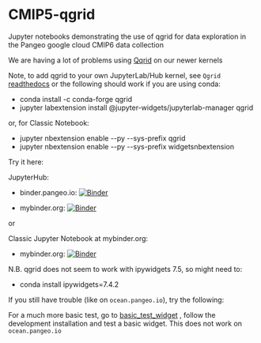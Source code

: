# CMIP5-qgrid
Jupyter notebooks demonstrating the use of qgrid for data exploration in the Pangeo google cloud CMIP6 data collection

We are having a lot of problems using [Qqrid](https://github.com/quantopian/qgrid) on our newer kernels

Note, to add qgrid to your own JupyterLab/Hub kernel, see `Qgrid` [readthedocs](https://qgrid.readthedocs.io/en/latest/) or
the following should work if you are using conda:
- conda install -c conda-forge qgrid
- jupyter labextension install @jupyter-widgets/jupyterlab-manager qgrid

or, for Classic Notebook:
- jupyter nbextension enable --py --sys-prefix qgrid
- jupyter nbextension enable --py --sys-prefix widgetsnbextension

Try it here:

JupyterHub:

- binder.pangeo.io: [![Binder](https://binder.pangeo.io/badge_logo.svg)](https://binder.pangeo.io/v2/gh/naomi-henderson/CMIP6-qgrid/master)

- mybinder.org:     [![Binder](https://mybinder.org/badge_logo.svg)](https://mybinder.org/v2/gh/naomi-henderson/CMIP6-qgrid/master?urlpath=lab)

or

Classic Jupyter Notebook at mybinder.org:

- mybinder.org:     [![Binder](https://mybinder.org/badge_logo.svg)](https://mybinder.org/v2/gh/naomi-henderson/CMIP6-qgrid/master)

N.B. qgrid does not seem to work with ipywidgets 7.5, so might need to:
- conda install ipywidgets=7.4.2

If you still have trouble (like on `ocean.pangeo.io`), try the following:

For a much more basic test, go to [basic_test_widget](https://github.com/AaronWatters/basic_test_widget) , follow the development installation and test a basic widget.  This does not work on `ocean.pangeo.io`
